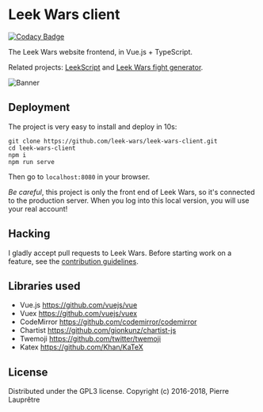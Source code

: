 # Leek Wars client

[![Codacy Badge](https://api.codacy.com/project/badge/Grade/5e418e53905e486c95a57df49c047cee)](https://app.codacy.com/app/5pilow/leek-wars-client?utm_source=github.com&utm_medium=referral&utm_content=leek-wars/leek-wars-client&utm_campaign=Badge_Grade_Dashboard)

The Leek Wars website frontend, in Vue.js + TypeScript.

Related projects: [LeekScript](https://github.com/leek-wars/leekscript) and [Leek Wars fight generator](https://github.com/leek-wars/leek-wars-generator).

![Banner](https://github.com/leek-wars/leek-wars-client/blob/master/banner.jpg)

## Deployment

The project is very easy to install and deploy in 10s:
```shell
git clone https://github.com/leek-wars/leek-wars-client.git
cd leek-wars-client
npm i
npm run serve
```
Then go to `localhost:8080` in your browser.

*Be careful*, this project is only the front end of Leek Wars, so it's connected to the
production server. When you log into this local version, you will use your real account!

## Hacking
I gladly accept pull requests to Leek Wars. Before starting work on a feature, see the [contribution guidelines](https://github.com/leek-wars/leek-wars-client/blob/master/CONTRIBUTING.md).

## Libraries used

- Vue.js https://github.com/vuejs/vue
- Vuex https://github.com/vuejs/vuex
- CodeMirror https://github.com/codemirror/codemirror
- Chartist https://github.com/gionkunz/chartist-js
- Twemoji https://github.com/twitter/twemoji
- Katex https://github.com/Khan/KaTeX

## License

Distributed under the GPL3 license. Copyright (c) 2016-2018, Pierre Lauprêtre
